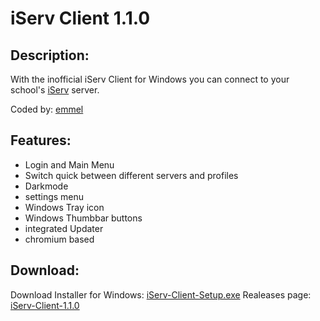 # iServ Client 1.1.0
## Description:
With the inofficial iServ Client for Windows you can connect to your school's [iServ](http://iserv.de) server.

Coded by: [emmel](http://instagram.com/emmel.official)
## Features:
* Login and Main Menu
* Switch quick between different servers and profiles
* Darkmode
* settings menu
* Windows Tray icon
* Windows Thumbbar buttons
* integrated Updater
* chromium based
## Download:
Download Installer for Windows: [iServ-Client-Setup.exe](https://github.com/better-iServ/iServ-Client/releases/download/1.1.0/iServ-Client-Setup-1.1.0.exe)
Realeases page: [iServ-Client-1.1.0](https://github.com/better-iServ/iServ-Client/releases/tag/1.1.0/)
